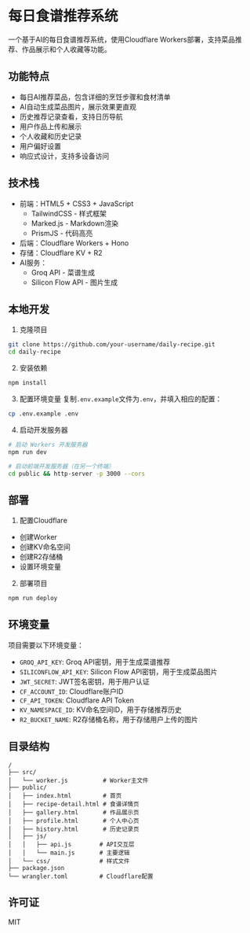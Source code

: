 # 每日食谱推荐系统

一个基于AI的每日食谱推荐系统，使用Cloudflare Workers部署，支持菜品推荐、作品展示和个人收藏等功能。

## 功能特点

- 每日AI推荐菜品，包含详细的烹饪步骤和食材清单
- AI自动生成菜品图片，展示效果更直观
- 历史推荐记录查看，支持日历导航
- 用户作品上传和展示
- 个人收藏和历史记录
- 用户偏好设置
- 响应式设计，支持多设备访问

## 技术栈

- 前端：HTML5 + CSS3 + JavaScript
  - TailwindCSS - 样式框架
  - Marked.js - Markdown渲染
  - PrismJS - 代码高亮
- 后端：Cloudflare Workers + Hono
- 存储：Cloudflare KV + R2
- AI服务：
  - Groq API - 菜谱生成
  - Silicon Flow API - 图片生成

## 本地开发

1. 克隆项目
```bash
git clone https://github.com/your-username/daily-recipe.git
cd daily-recipe
```

2. 安装依赖
```bash
npm install
```

3. 配置环境变量
复制`.env.example`文件为`.env`，并填入相应的配置：
```bash
cp .env.example .env
```

4. 启动开发服务器
```bash
# 启动 Workers 开发服务器
npm run dev

# 启动前端开发服务器（在另一个终端）
cd public && http-server -p 3000 --cors
```

## 部署

1. 配置Cloudflare
- 创建Worker
- 创建KV命名空间
- 创建R2存储桶
- 设置环境变量

2. 部署项目
```bash
npm run deploy
```

## 环境变量

项目需要以下环境变量：

- `GROQ_API_KEY`: Groq API密钥，用于生成菜谱推荐
- `SILICONFLOW_API_KEY`: Silicon Flow API密钥，用于生成菜品图片
- `JWT_SECRET`: JWT签名密钥，用于用户认证
- `CF_ACCOUNT_ID`: Cloudflare账户ID
- `CF_API_TOKEN`: Cloudflare API Token
- `KV_NAMESPACE_ID`: KV命名空间ID，用于存储推荐历史
- `R2_BUCKET_NAME`: R2存储桶名称，用于存储用户上传的图片

## 目录结构

```
/
├── src/
│   └── worker.js          # Worker主文件
├── public/
│   ├── index.html         # 首页
│   ├── recipe-detail.html # 食谱详情页
│   ├── gallery.html       # 作品展示页
│   ├── profile.html       # 个人中心页
│   ├── history.html       # 历史记录页
│   ├── js/
│   │   ├── api.js        # API交互层
│   │   └── main.js       # 主要逻辑
│   └── css/              # 样式文件
├── package.json
└── wrangler.toml         # Cloudflare配置
```

## 许可证

MIT 